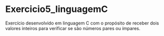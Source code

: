 # Exercicio5_linguagemC
Exercício desenvolvido em linguagem C com o propósito de receber dois valores inteiros para verificar se são números pares ou ímpares. 
